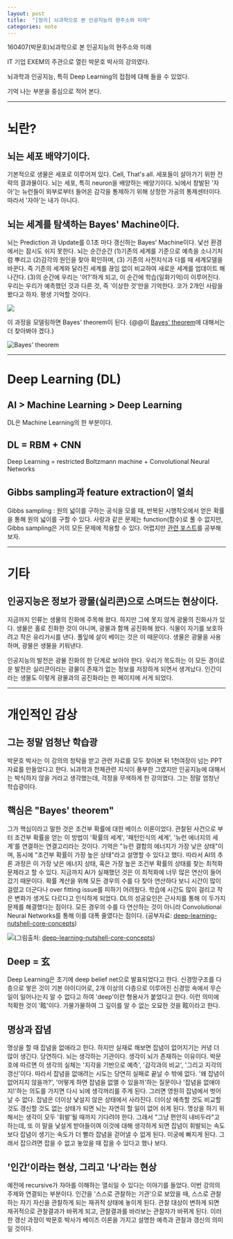 ```yaml
---
layout: post
title:  "[정리] 뇌과학으로 본 인공지능의 현주소와 미래"
categories: note
---
```


160407(박문호)뇌과학으로 본 인공지능의 현주소와 미래

IT 기업 EXEM의 주관으로 열린 박문호 박사의 강의였다. 

뇌과학과 인공지능, 특히 Deep Learning의 접점에 대해 들을 수 있었다. 

기억 나는 부분을 중심으로 적어 본다. 

***

# 뇌란?

## 뇌는 세포 배약기이다. 

기본적으로 생물은 세포로 이루어져 있다. Cell, That's all. 세포들이 살아가기 위한 전략의 결과물이다. 뇌는 세포, 특히 neuron을 배양하는 배양기이다. 뇌에서 창발된 '자아'는 뉴런들이 외부로부터 들어온 감각을 통제하기 위해 상정한 가공의 통제센터이다. 따라서 '자아'는 내가 아니다. 

## 뇌는 세계를 탐색하는 Bayes' Machine이다. 

뇌는 Prediction 과 Update를 0.1초 마다 갱신하는 Bayes' Machine이다. 낯선 환경에서는 잠시도 쉬지 못한다. 뇌는 순간순간 (1)기존의 세계를 기준으로 예측을 소나기처럼 뿌리고 (2)감각의 원인을 찾아 확인하며, (3) 기존의 사전지식과 다를 때 세계모델을 바꾼다. 즉 기존의 세계와 달라진 세계를 끊임 없이 비교하여 새로운 세계를 업데이트 해 나간다. (3)의 순간에 우리는 '어?'하게 되고, 이 순간에 학습(일화기억)이 이루어진다. 우리는 우리가 예측했던 것과 다른 것, 즉 '이상한 것'만을 기억한다. 코가 2개인 사람을 봤다고 하자. 평생 기억할 것이다. 

![](http://s5.postimg.org/ny1bn5yef/surprise_05.jpg)

이 과정을 모델링하면 Bayes' theorem이 된다. {@@이 [Bayes' theorem](https://en.wikipedia.org/wiki/Bayes%27_theorem)에 대해서는 더 찾아봐야 겠다.}

![Bayes' theorem](https://upload.wikimedia.org/math/d/3/c/d3c7c452b3d01f5415dd9bf15d2ab822.png)

***

# Deep Learning (DL)

## AI  > Machine Learning >  Deep Learning

DL은 Machine Learning의 한 부분이다. 

## DL = RBM + CNN

Deep Learning = restricted Boltzmann machine + Convolutional Neural Networks

## Gibbs sampling과 feature extraction이 열쇠

Gibbs sampling : 원의 넓이를 구하는 공식을 모를 때, 반복된 시행착오에서 얻은 확률을 통해 원의 넓이를 구할 수 있다. 사랑과 같은 문제는 function(함수)로 풀 수 없지만, Gibbs sampling은 거의 모든 문제에 적용할 수 있다. 어렵지만 [관련 포스트](http://parkcu.com/blog/markov-chain-monte-carlo-and-gibbs-sampling/)를 공부해 보자.

***

# 기타

## 인공지능은 정보가 광물(실리콘)으로 스며드는 현상이다. 

지금까지 인류는 생물의 진화에 주목해 왔다. 하지만 그에 못지 않게 광물의 진화사가 있다. 생물은 홀로 진화한 것이 아니며, 광물과 함께 공진화해 왔다. 식물이 자기를 보호하려고 작은 유리가시를 낸다. 풀잎에 살이 베이는 것은 이 때문이다. 생물은 광물을 사용하며, 광물은 생물을 키워낸다. 

인공지능의 발전은 광물 진화의 한 단계로 보아야 한다. 우리가 목도하는 이 모든 경이로운 발전은 실리콘이라는 광물이 존재가 없는 정보를 저장하게 되면서 생겨났다. 인간이라는 생물도 이렇게 광물과의 공진화라는 한 페이지에 서게 되었다.

***

# 개인적인 감상

## 그는 정말 엄청난 학습광

박문호 박사는 이 강의의 청탁을 받고 관련 자료를 모두 찾아본 뒤 1천여장이 넘는 PPT 자료를 만들었다고 한다. 뇌과학과 천체관련 지식이 풍부한 그였지만 인공지능에 대해서는 박식하지 않을 거라고 생각했는데, 걱정을 무색하게 한 강의였다. 그는 정말 엄청난 학습광이다. 

## 핵심은 "Bayes' theorem"

그가 핵심이라고 말한 것은 조건부 확률에 대한 베이스 이론이었다. 관찰된 사건으로 부터 조건부 확률을 얻는 이 방법이 '확률의 세계', '패턴인식의 세계', '뉴런 에너지의 세계'를 연결하는 연결고리라는 것이다. 기억은 "뉴런 결합의 에너지가 가장 낮은 상태"이며, 동시에 "조건부 확률이 가장 높은 상태"라고 설명할 수 있다고 했다. 따라서 AI의 추론 과정은 이 가장 낮은 에너지 상태, 혹은 가장 높은 조건부 확률의 상태를 찾는 최적화 문제라고 할 수 있다. 지금까지 AI가 실패했던 것은 이 최적화에 너무 많은 연산이 들어갔기 때문이다. 확률 계산을 위해 모든 경우의 수를 다 찾아 연산하다 보니 시간이 많이 걸렸고 더군다나 over fitting issue를 피하기 어려웠다. 학습에 시간도 많이 걸리고 작은 변화가 생겨도 다르다고 인식하게 되었다. DL의 성공요인은 근사치를 통해 이 두가지 문제를 해결했다는 점이다. 모든 경우의 수를 다 연산하는 것이 아니라 Convolutional Neural Networks를 통해 이를 대폭 줄였다는 점이다. (공부자료: [deep-learning-nutshell-core-concepts](https://devblogs.nvidia.com/parallelforall/deep-learning-nutshell-core-concepts/))

![](http://s5.postimg.org/k6rr0ukpz/Convolution_schematic.gif)(그림출처: [deep-learning-nutshell-core-concepts](https://devblogs.nvidia.com/parallelforall/deep-learning-nutshell-core-concepts/))

## Deep = 玄

Deep Learning은 초기에 deep belief net으로 발표되었다고 한다. 신경망구조를 다층으로 쌓은 것이 기본 아이디어로, 2개 이상의 다층으로 이루어진 신경망 속에서 무슨 일이 일어나는지 알 수 없다고 하여 'deep'이란 형용사가 붙었다고 한다. 이런 의미에 적확한 것이 '眩'이다. 가물가물하여 그 깊이를 알 수 없는 오묘한 것을 眩이라고 한다. 

## 명상과 잡념

명상을 할 때 잡념을 없애라고 한다. 하지만 실재로 해보면 잡념이 없어지기는 커녕 더 많이 생긴다. 당연하다. 뇌는 생각하는 기관이다. 생각이 뇌가 존재하는 이유이다. 박문호에 따르면 이 생각의 실체는 '지각을 기반으로 예측', '감각과의 비교', '그리고 지각의 갱신'이다. 따라서 잡념을 없애려는 시도는 당연히 실패로 끝날 수 밖에 없다. '왜 잡념이 없어지지 않을까?', '어떻게 하면 잡념을 없앨 수 있을까'하는 질문이나 '잡념을 없애야지!'하는 의도를 가지면 다시 뇌에 생각꺼리를 주게 된다. 그러면 영원히 잡념에서 벗어날 수 없다. 
잡념은 더이상 낯설지 않은 상태에서 사라진다. 더이상 예측할 것도 비교할 것도 갱신할 것도 없는 상태가 되면 뇌는 자연히 할 일이 없어 쉬게 된다. 명상을 하기 위해서는 생각이 모두 '휘발'될 때까지 기다려야 한다. 그래서 "그냥 편안히 내비두라"고 하는데, 또 이 말을 낯설게 받아들이여 이것에 대해 생각하게 되면 잡념이 휘발되는 속도보다 잡념이 생기는 속도가 더 빨라 잡념을 걷어낼 수 없게 된다. 미궁에 빠지게 된다. 그래서 잡으려면 잡을 수 없고 놓았을 때 잡을 수 있다고 했나 보다.  

## '인간'이라는 현상, 그리고 '나'라는 현상

예전에 recursive가 자아를 이해하는 열쇠일 수 있다는 이야기를 들었다. 이번 강의의 주제와 연결되는 부분이다. 인간을 '스스로 관찰하는 기관'으로 보았을 때, 스스로 관찰하는 자기 자신을 관찰하게 되는 재귀적 상태에 놓이게 된다. 관찰 대상이 변하게 되면 재귀적으로 관찰결과가 바뀌게 되고, 관찰결과를 바라보는 관찰자가 바뀌게 된다. 이러한 갱신 과정이 박문호 박사가 베이즈 이론을 가지고 설명한 예측과 관찰과 갱신의 의미일 것이다. 

